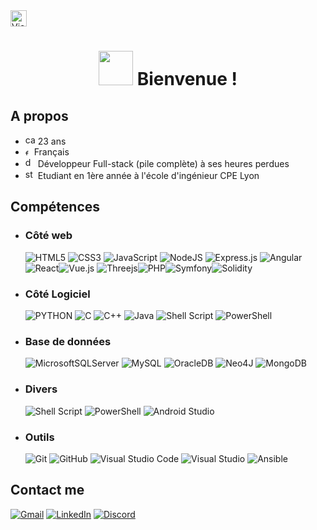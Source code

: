 <img alt="Views counter" height="26px" src="https://komarev.com/ghpvc/?username=kaluminium&style=flat-square"/>
<h1 align="center"><img src="https://media.tenor.com/qjzkA3-z4cIAAAAi/hug-hi.gif" width="55px"> Bienvenue !</h1>

## A propos
- <img alt="candle" height="16px" src="https://cdn-icons-png.flaticon.com/512/931/931950.png"> 23 ans
- <img alt="french-flag" height="10px" src="https://upload.wikimedia.org/wikipedia/commons/6/62/Flag_of_France.png"> Français 
- <img alt="developper" height="16px" src="https://cdn-icons-png.flaticon.com/512/6840/6840478.png"> Développeur Full-stack (pile complète) à ses heures perdues
- <img alt="student" height="16px" src="https://cdn-icons-png.flaticon.com/512/5850/5850276.png"> Etudiant en 1ère année à l'école d'ingénieur CPE Lyon

## Compétences

- ### Côté web
  ![HTML5](https://img.shields.io/badge/html5-%23E34F26.svg?style=for-the-badge&logo=html5&logoColor=white) 	![CSS3](https://img.shields.io/badge/css3-%231572B6.svg?style=for-the-badge&logo=css3&logoColor=white) ![JavaScript](https://img.shields.io/badge/javascript-%23323330.svg?style=for-the-badge&logo=javascript&logoColor=%23F7DF1E) ![NodeJS](https://img.shields.io/badge/node.js-6DA55F?style=for-the-badge&logo=node.js&logoColor=white) ![Express.js](https://img.shields.io/badge/express.js-%23404d59.svg?style=for-the-badge&logo=express&logoColor=%2361DAFB) ![Angular](https://img.shields.io/badge/angular-%23DD0031.svg?style=for-the-badge&logo=angular&logoColor=white) ![React](https://shields.io/badge/react-black?logo=react&style=for-the-badge)![Vue.js](https://img.shields.io/badge/vuejs-%2335495e.svg?style=for-the-badge&logo=vuedotjs&logoColor=%234FC08D) ![Threejs](https://img.shields.io/badge/threejs-black?style=for-the-badge&logo=three.js&logoColor=white)![PHP](https://img.shields.io/badge/php-%23777BB4.svg?style=for-the-badge&logo=php&logoColor=white)![Symfony](https://img.shields.io/badge/symfony-%23000000.svg?style=for-the-badge&logo=symfony&logoColor=white)![Solidity](https://shields.io/badge/solidity-black?logo=solidity&style=for-the-badge)

- ### Côté Logiciel
  ![PYTHON](https://shields.io/badge/Python-yellow?logo=python&style=for-the-badge) ![C](https://shields.io/badge/c-grey?logo=c&style=for-the-badge) ![C++](https://img.shields.io/badge/c++-%2330599C.svg?style=for-the-badge&logo=c%2B%2B&logoColor=style-for-the-badge) ![Java](https://img.shields.io/badge/java-%23ED8B00.svg?style=for-the-badge&logo=openjdk&logoColor=white) ![Shell Script](https://img.shields.io/badge/shell_script-%23121011.svg?style=for-the-badge&logo=gnu-bash&logoColor=white) ![PowerShell](https://img.shields.io/badge/PowerShell-%235391FE.svg?style=for-the-badge&logo=powershell&logoColor=white)

- ### Base de données
  ![MicrosoftSQLServer](https://img.shields.io/badge/Microsoft%20SQL%20Server-CC2927?style=for-the-badge&logo=microsoft%20sql%20server&logoColor=white) ![MySQL](https://img.shields.io/badge/mysql-4479A1.svg?style=for-the-badge&logo=mysql&logoColor=white) ![OracleDB](https://img.shields.io/badge/Oracle-F80000?style=for-the-badge&logo=oracle&logoColor=white) ![Neo4J](https://img.shields.io/badge/Neo4j-008CC1?style=for-the-badge&logo=neo4j&logoColor=white) ![MongoDB](https://img.shields.io/badge/MongoDB-%234ea94b.svg?style=for-the-badge&logo=mongodb&logoColor=white)


- ### Divers
  ![Shell Script](https://img.shields.io/badge/shell_script-%23121011.svg?style=for-the-badge&logo=gnu-bash&logoColor=white) ![PowerShell](https://img.shields.io/badge/PowerShell-%235391FE.svg?style=for-the-badge&logo=powershell&logoColor=white) ![Android Studio](https://img.shields.io/badge/android%20studio-346ac1?style=for-the-badge&logo=android%20studio&logoColor=white)


- ### Outils
  ![Git](https://img.shields.io/badge/git-%23F05033.svg?style=for-the-badge&logo=git&logoColor=white) ![GitHub](https://img.shields.io/badge/github-%23121011.svg?style=for-the-badge&logo=github&logoColor=white) ![Visual Studio Code](https://img.shields.io/badge/Visual%20Studio%20Code-0078d7.svg?style=for-the-badge&logo=visual-studio-code&logoColor=white) ![Visual Studio](https://img.shields.io/badge/Visual%20Studio-5C2D91.svg?style=for-the-badge&logo=visual-studio&logoColor=white) ![Ansible](https://shields.io/badge/ansible-red?logo=ansible&style=for-the-badge)

 ## Contact me
  [![Gmail](https://img.shields.io/badge/Gmail-D14836?style=for-the-badge&logo=gmail&logoColor=white)](mailto:lukalindberg@gmail.com) [![LinkedIn](https://img.shields.io/badge/linkedin-%230077B5.svg?style=for-the-badge&logo=linkedin&logoColor=white)](https://fr.linkedin.com/in/luka-lindberg) [![Discord](https://shields.io/badge/discord-lightgrey?logo=discord&style=for-the-badge)](https://discord.gg/PyuCs7aJwh)

